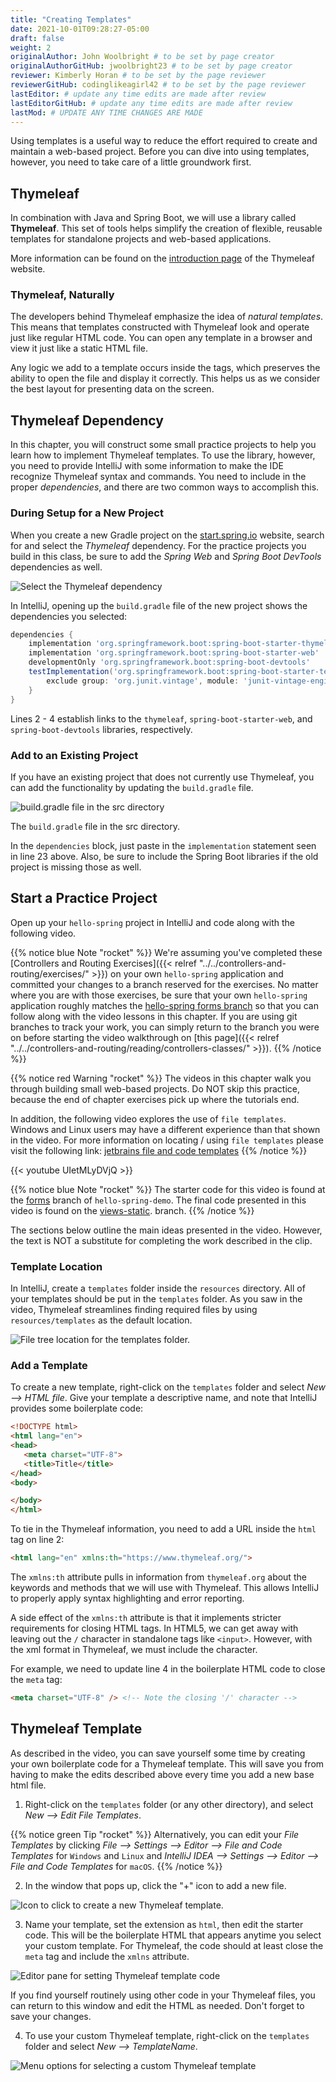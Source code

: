 ```yaml
---
title: "Creating Templates"
date: 2021-10-01T09:28:27-05:00
draft: false
weight: 2
originalAuthor: John Woolbright # to be set by page creator
originalAuthorGitHub: jwoolbright23 # to be set by page creator
reviewer: Kimberly Horan # to be set by the page reviewer
reviewerGitHub: codinglikeagirl42 # to be set by the page reviewer
lastEditor: # update any time edits are made after review
lastEditorGitHub: # update any time edits are made after review
lastMod: # UPDATE ANY TIME CHANGES ARE MADE
---
```


Using templates is a useful way to reduce the effort required to create and
maintain a web-based project. Before you can dive into using templates,
however, you need to take care of a little groundwork first.

## Thymeleaf

In combination with Java and Spring Boot, we will use a library called
**Thymeleaf**. This set of tools helps simplify the creation of flexible,
reusable templates for standalone projects and web-based applications.

More information can be found on the [introduction page](https://www.thymeleaf.org/doc/tutorials/3.0/usingthymeleaf.html#introducing-thymeleaf) of the Thymeleaf website.

### Thymeleaf, Naturally

The developers behind Thymeleaf emphasize the idea of *natural templates*. This
means that templates constructed with Thymeleaf look and operate just like
regular HTML code. You can open any template in a browser and view it just
like a static HTML file.

Any logic we add to a template occurs inside the tags, which preserves the
ability to open the file and display it correctly. This helps us as we
consider the best layout for presenting data on the screen.

## Thymeleaf Dependency

In this chapter, you will construct some small practice projects to help you
learn how to implement Thymeleaf templates. To use the library, however, you
need to provide IntelliJ with some information to make the IDE recognize
Thymeleaf syntax and commands. You need to include in the proper
*dependencies*, and there are two common ways to accomplish this.

### During Setup for a New Project

When you create a new Gradle project on the [start.spring.io](https://start.spring.io/)
website, search for and select the *Thymeleaf* dependency. For the practice
projects you build in this class, be sure to add the *Spring Web* and
*Spring Boot DevTools* dependencies as well.

![Select the Thymeleaf dependency](pictures/selectTLdependency.png?classes=border)

In IntelliJ, opening up the `build.gradle` file of the new project shows the dependencies you selected:

```groovy {linenos=true}
dependencies {
    implementation 'org.springframework.boot:spring-boot-starter-thymeleaf'
    implementation 'org.springframework.boot:spring-boot-starter-web'
    developmentOnly 'org.springframework.boot:spring-boot-devtools'
    testImplementation('org.springframework.boot:spring-boot-starter-test') {
        exclude group: 'org.junit.vintage', module: 'junit-vintage-engine'
    }
}
```

Lines 2 - 4 establish links to the `thymeleaf`, `spring-boot-starter-web`, and `spring-boot-devtools` libraries, respectively.

### Add to an Existing Project

If you have an existing project that does not currently use Thymeleaf, you can add the functionality by updating the `build.gradle` file.

![build.gradle file in the src directory](pictures/buildGradleFileTree.png?classes=border)

The `build.gradle` file in the src directory.

In the `dependencies` block, just paste in the `implementation` statement seen in line 23 above. Also, be sure to include the Spring Boot libraries if the old project is missing those as well.

## Start a Practice Project

Open up your `hello-spring` project in IntelliJ and code along with the following video.

{{% notice blue Note "rocket" %}}
We're assuming you've completed these [Controllers and Routing Exercises]({{< relref "../../controllers-and-routing/exercises/" >}}) on your own ``hello-spring`` application and committed your changes to a branch reserved for the exercises. No matter where you are with those exercises, be sure that your own `hello-spring` application roughly matches the [hello-spring forms branch](https://github.com/LaunchCodeEducation/hello-spring/tree/forms) so that you can follow along with the video lessons in this chapter. If you are using git branches to track your work, you can simply return to the branch you were on before starting the video walkthrough
on [this page]({{< relref "../../controllers-and-routing/reading/controllers-classes/" >}}).
{{% /notice %}}

{{% notice red Warning "rocket" %}}
The videos in this chapter walk you through building small web-based projects. Do NOT skip this practice, because the end of chapter exercises
pick up where the tutorials end.

In addition, the following video explores the use of `file templates`. Windows and Linux users may have a different experience than that shown in the video. For more information on locating / using `file templates` please visit the following link: [jetbrains file and code templates](https://www.jetbrains.com/help/idea/settings-file-and-code-templates.html)
{{% /notice %}}

{{< youtube UIetMLyDVjQ >}}

{{% notice blue Note "rocket" %}}
The starter code for this video is found at the 
[forms](https://github.com/LaunchCodeEducation/hello-spring/tree/forms) branch of `hello-spring-demo`. 
The final code presented in this video is found on the 
[views-static](https://github.com/LaunchCodeEducation/hello-spring/tree/views-static).
branch.
{{% /notice %}}

The sections below outline the main ideas presented in the video. However, the
text is NOT a substitute for completing the work described in the clip.

### Template Location

In IntelliJ, create a `templates` folder inside the `resources` directory. All of your templates should be put in the `templates` folder. As you saw in the video, Thymeleaf streamlines finding required files by using
`resources/templates` as the default location.

![File tree location for the templates folder.](pictures/templatesFolder.png?classes=border)

### Add a Template

To create a new template, right-click on the ``templates`` folder and select
*New --> HTML file*. Give your template a descriptive name, and note that
IntelliJ provides some boilerplate code:

```html {linenos=true}
<!DOCTYPE html>
<html lang="en">
<head>
   <meta charset="UTF-8">
   <title>Title</title>
</head>
<body>

</body>
</html>
```

To tie in the Thymeleaf information, you need to add a URL inside the `html` tag on line 2:

```html
<html lang="en" xmlns:th="https://www.thymeleaf.org/">
```

The `xmlns:th` attribute pulls in information from `thymeleaf.org` about the keywords and methods that we will use with Thymeleaf. This allows IntelliJ to properly apply syntax highlighting and error reporting.

A side effect of the `xmlns:th` attribute is that it implements stricter requirements for closing HTML tags. In HTML5, we can get away with leaving out the `/` character in standalone tags like `<input>`. However, with the xml format in Thymeleaf, we must include the character.

For example, we need to update line 4 in the boilerplate HTML code to close the `meta` tag:

```html
<meta charset="UTF-8" /> <!-- Note the closing '/' character -->
```

## Thymeleaf Template

As described in the video, you can save yourself some time by creating your own boilerplate code for a Thymeleaf template. This will save you from having to make the edits described above every time you add a new base html file.

1. Right-click on the `templates` folder (or any other directory), and select *New --> Edit File Templates*. 

{{% notice green Tip "rocket" %}}
Alternatively, you can edit your *File Templates* by clicking *File --> Settings --> Editor --> File and Code Templates* for `Windows` and `Linux` and *IntelliJ IDEA --> Settings --> Editor --> File and Code Templates* for `macOS`.
{{% /notice %}}

2. In the window that pops up, click the "+" icon to add a new file.

![Icon to click to create a new Thymeleaf template.](pictures/createNewTemplate.png?classes=border)

3. Name your template, set the extension as `html`, then edit the starter code. This will be the boilerplate HTML that appears anytime you select your custom template. For Thymeleaf, the code should at least close the `meta`
tag and include the `xmlns` attribute.

![Editor pane for setting Thymeleaf template code](pictures/thymeleafTemplateCode.png?classes=border)

If you find yourself routinely using other code in your Thymeleaf files, you can return to this window and edit the HTML as needed. Don't forget to save your changes.

4. To use your custom Thymeleaf template, right-click on the `templates` folder and select *New --> TemplateName*.

![Menu options for selecting a custom Thymeleaf template](pictures/selectThymeleafTemplate.png?classes=border)